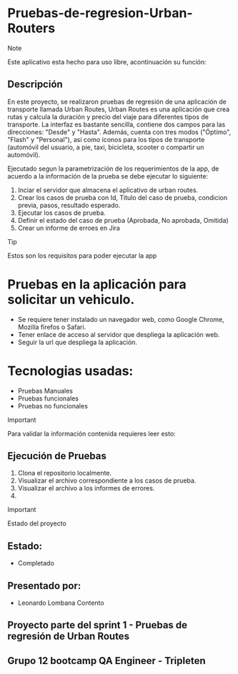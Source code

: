 # Pruebas-de-regresion-Urban-Routers
> [!NOTE]
> Este aplicativo esta hecho para uso libre, acontinuación su función:

## Descripción
En este proyecto, se realizaron pruebas de regresión de una aplicación de transporte llamada Urban Routes, Urban Routes es una aplicación que crea rutas y calcula la duración y precio del viaje para diferentes tipos de transporte. La interfaz es bastante sencilla, contiene dos campos para las direcciones: "Desde" y "Hasta". Además, cuenta con tres modos ("Óptimo", "Flash" y "Personal"), así como íconos para los tipos de transporte (automóvil del usuario, a pie, taxi, bicicleta, scooter o compartir un automóvil).

Ejecutado segun la parametrización de los requerimientos de la app, de acuerdo a la información de la prueba se debe ejecutar lo siguiente:

1. Inciar el servidor que almacena el aplicativo de urban routes.
2. Crear los casos de prueba con Id, Titulo del caso de prueba, condicion previa, pasos, resultado esperado.
3. Ejecutar los casos de prueba.
4. Definir el estado del caso de prueba (Aprobada, No aprobada, Omitida)
5. Crear un informe de erroes en Jira

> [!TIP]
> Estos son los requisitos para poder ejecutar la app

# Pruebas en la aplicación para solicitar un vehiculo.
- Se requiere tener instalado un navegador web, como Google Chrome, Mozilla firefos o Safari.
- Tener enlace de acceso al servidor que despliega la aplicación web.
- Seguir la url que despliega la aplicación.

# Tecnologias usadas:
- Pruebas Manuales
- Pruebas funcionales
- Pruebas no funcionales


> [!IMPORTANT]
> Para validar la información contenida requieres leer esto:

## Ejecución de Pruebas 
1. Clona el repositorio localmente.
2. Visualizar el archivo correspondiente a los casos de prueba.
3. Visualizar el archivo a los informes de errores.
4. 

> [!IMPORTANT]
> Estado del proyecto

## Estado:
- Completado

## Presentado por:
- Leonardo Lombana Contento

## Proyecto parte del sprint 1 - Pruebas de regresión de Urban Routes
## Grupo 12 bootcamp QA Engineer - Tripleten
